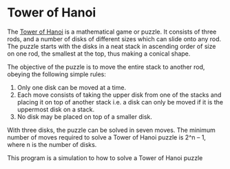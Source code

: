 # Tower of Hanoi

The [Tower of Hanoi](https://en.wikipedia.org/wiki/Tower_of_Hanoi) is a mathematical game or puzzle. It consists of three rods, and a number of disks of different sizes which can slide onto any rod. The puzzle starts with the disks in a neat stack in ascending order of size on one rod, the smallest at the top, thus making a conical shape.

The objective of the puzzle is to move the entire stack to another rod, obeying the following simple rules:

1. Only one disk can be moved at a time.
2. Each move consists of taking the upper disk from one of the stacks and placing it on top of another stack i.e. a disk can only be moved if it is the uppermost disk on a stack.
3. No disk may be placed on top of a smaller disk.

With three disks, the puzzle can be solved in seven moves. The minimum number of moves required to solve a Tower of Hanoi puzzle is 2^n – 1, where n is the number of disks.

This program is a simulation to how to solve a Tower of Hanoi puzzle
